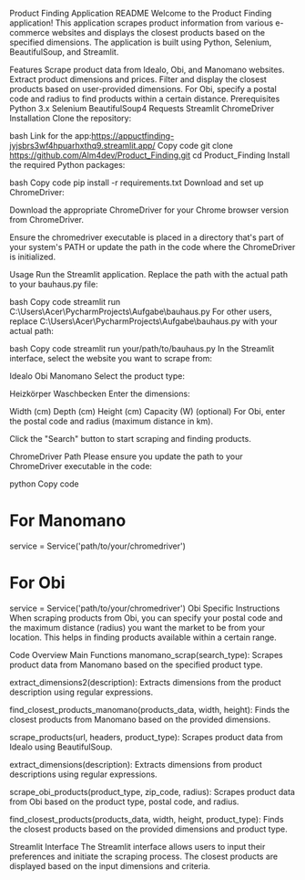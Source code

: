 Product Finding Application README
Welcome to the Product Finding application! This application scrapes product information from various e-commerce websites and displays the closest products based on the specified dimensions. The application is built using Python, Selenium, BeautifulSoup, and Streamlit.

Features
Scrape product data from Idealo, Obi, and Manomano websites.
Extract product dimensions and prices.
Filter and display the closest products based on user-provided dimensions.
For Obi, specify a postal code and radius to find products within a certain distance.
Prerequisites
Python 3.x
Selenium
BeautifulSoup4
Requests
Streamlit
ChromeDriver
Installation
Clone the repository:

bash
Link for the app:https://appuctfinding-jyjsbrs3wf4hpuarhxthq9.streamlit.app/
Copy code
git clone https://github.com/Alm4dev/Product_Finding.git
cd Product_Finding
Install the required Python packages:

bash
Copy code
pip install -r requirements.txt
Download and set up ChromeDriver:

Download the appropriate ChromeDriver for your Chrome browser version from ChromeDriver.

Ensure the chromedriver executable is placed in a directory that's part of your system's PATH or update the path in the code where the ChromeDriver is initialized.

Usage
Run the Streamlit application. Replace the path with the actual path to your bauhaus.py file:

bash
Copy code
streamlit run C:\Users\Acer\PycharmProjects\Aufgabe\bauhaus.py
For other users, replace C:\Users\Acer\PycharmProjects\Aufgabe\bauhaus.py with your actual path:

bash
Copy code
streamlit run your/path/to/bauhaus.py
In the Streamlit interface, select the website you want to scrape from:

Idealo
Obi
Manomano
Select the product type:

Heizkörper
Waschbecken
Enter the dimensions:

Width (cm)
Depth (cm)
Height (cm)
Capacity (W) (optional)
For Obi, enter the postal code and radius (maximum distance in km).

Click the "Search" button to start scraping and finding products.

ChromeDriver Path
Please ensure you update the path to your ChromeDriver executable in the code:

python
Copy code
# For Manomano
service = Service('path/to/your/chromedriver')

# For Obi
service = Service('path/to/your/chromedriver')
Obi Specific Instructions
When scraping products from Obi, you can specify your postal code and the maximum distance (radius) you want the market to be from your location. This helps in finding products available within a certain range.

Code Overview
Main Functions
manomano_scrap(search_type): Scrapes product data from Manomano based on the specified product type.

extract_dimensions2(description): Extracts dimensions from the product description using regular expressions.

find_closest_products_manomano(products_data, width, height): Finds the closest products from Manomano based on the provided dimensions.

scrape_products(url, headers, product_type): Scrapes product data from Idealo using BeautifulSoup.

extract_dimensions(description): Extracts dimensions from product descriptions using regular expressions.

scrape_obi_products(product_type, zip_code, radius): Scrapes product data from Obi based on the product type, postal code, and radius.

find_closest_products(products_data, width, height, product_type): Finds the closest products based on the provided dimensions and product type.

Streamlit Interface
The Streamlit interface allows users to input their preferences and initiate the scraping process. The closest products are displayed based on the input dimensions and criteria.
